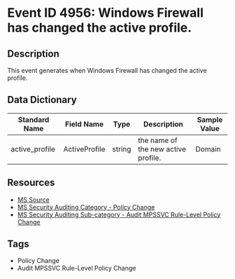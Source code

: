 # Event ID 4956: Windows Firewall has changed the active profile.

## Description
This event generates when Windows Firewall has changed the active profile.

## Data Dictionary
|Standard Name|Field Name|Type|Description|Sample Value|
|---|---|---|---|---|
|active_profile|ActiveProfile|string|the name of the new active profile.|Domain|

## Resources
* [MS Source](https://github.com/MicrosoftDocs/windows-itpro-docs/blob/public/windows/security/threat-protection/auditing/event-4956.md)
* [MS Security Auditing Category - Policy Change](https://docs.microsoft.com/en-us/windows/security/threat-protection/auditing/advanced-security-audit-policy-settings#policy-change)
* [MS Security Auditing Sub-category - Audit MPSSVC Rule-Level Policy Change](https://github.com/MicrosoftDocs/windows-itpro-docs/tree/master/windows/security/threat-protection/auditing/audit-mpssvc-rule-level-policy-change.md)

## Tags
* Policy Change
* Audit MPSSVC Rule-Level Policy Change